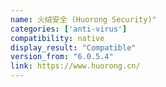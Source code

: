 ```yaml
---
name: 火绒安全 (Huorong Security)"
categories: ['anti-virus']
compatibility: native
display_result: "Compatible"
version_from: "6.0.5.4"
link: https://www.huorong.cn/
---
```

